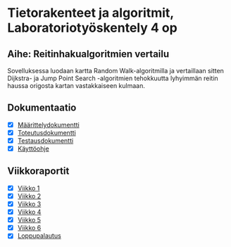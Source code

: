 # Tietorakenteet ja algoritmit, Laboratoriotyöskentely 4 op

## Aihe: Reitinhakualgoritmien vertailu

Sovelluksessa luodaan kartta Random Walk-algoritmilla ja vertaillaan sitten Dijkstra- ja Jump Point Search -algoritmien tehokkuutta lyhyimmän reitin haussa origosta kartan vastakkaiseen kulmaan.

## Dokumentaatio

- [x] [Määrittelydokumentti](dokumentaatio/maarittely.md)
- [x] [Toteutusdokumentti](dokumentaatio/toteutus.md)
- [x] [Testausdokumentti](dokumentaatio/testaus.md)
- [x] [Käyttöohje](dokumentaatio/kayttoohje.md)

## Viikkoraportit

- [x] [Viikko 1](dokumentaatio/viikko1.md)
- [x] [Viikko 2](dokumentaatio/viikko2.md)       
- [x] [Viikko 3](dokumentaatio/viikko3.md)   
- [x] [Viikko 4](dokumentaatio/viikko4.md)   
- [x] [Viikko 5](dokumentaatio/viikko5.md) 
- [x] [Viikko 6](dokumentaatio/viikko6.md) 
- [x] [Loppupalautus](dokumentaatio/viikko7.md)   

